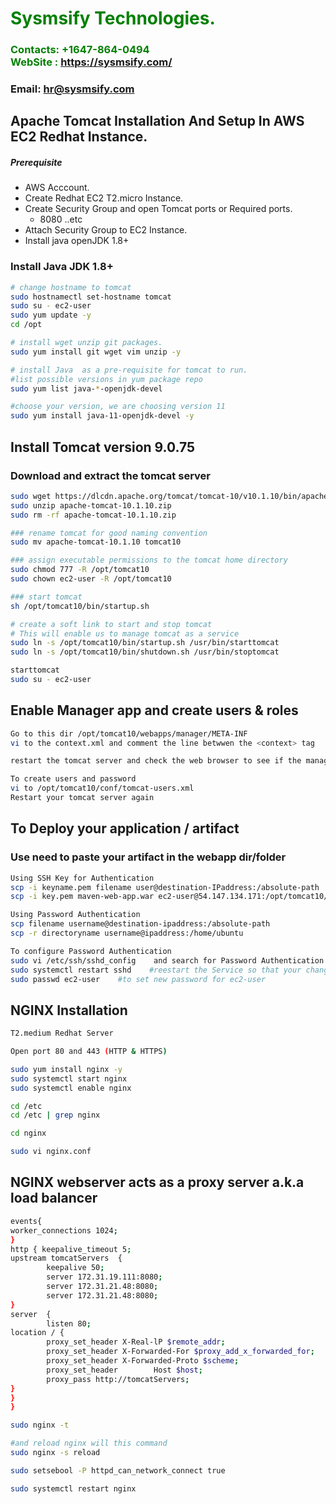 #  **<span style="color:green">Sysmsify Technologies.</span>**
### **<span style="color:green">Contacts: +1647-864-0494<br> WebSite : <https://sysmsify.com/></span>**
### **Email: hr@sysmsify.com**

## Apache Tomcat Installation And Setup In AWS EC2 Redhat Instance.
##### Prerequisite
+ AWS Acccount.
+ Create Redhat EC2 T2.micro Instance.
+ Create Security Group and open Tomcat ports or Required ports.
   + 8080 ..etc
+ Attach Security Group to EC2 Instance.
+ Install java openJDK 1.8+

### Install Java JDK 1.8+ 

``` sh
# change hostname to tomcat
sudo hostnamectl set-hostname tomcat
sudo su - ec2-user
sudo yum update -y
cd /opt 

# install wget unzip git packages.
sudo yum install git wget vim unzip -y

# install Java  as a pre-requisite for tomcat to run.
#list possible versions in yum package repo
sudo yum list java-*-openjdk-devel

#choose your version, we are choosing version 11
sudo yum install java-11-openjdk-devel -y

```
## Install Tomcat version 9.0.75
### Download and extract the tomcat server
``` sh
sudo wget https://dlcdn.apache.org/tomcat/tomcat-10/v10.1.10/bin/apache-tomcat-10.1.10.zip
sudo unzip apache-tomcat-10.1.10.zip
sudo rm -rf apache-tomcat-10.1.10.zip

### rename tomcat for good naming convention
sudo mv apache-tomcat-10.1.10 tomcat10

### assign executable permissions to the tomcat home directory
sudo chmod 777 -R /opt/tomcat10
sudo chown ec2-user -R /opt/tomcat10

### start tomcat
sh /opt/tomcat10/bin/startup.sh

# create a soft link to start and stop tomcat
# This will enable us to manage tomcat as a service
sudo ln -s /opt/tomcat10/bin/startup.sh /usr/bin/starttomcat
sudo ln -s /opt/tomcat10/bin/shutdown.sh /usr/bin/stoptomcat

starttomcat
sudo su - ec2-user
```

## Enable Manager app and create users & roles
``` sh
Go to this dir /opt/tomcat10/webapps/manager/META-INF
vi to the context.xml and comment the line betwwen the <context> tag

restart the tomcat server and check the web browser to see if the manager app is enabled.

To create users and password
vi to /opt/tomcat10/conf/tomcat-users.xml
Restart your tomcat server again

```

## To Deploy your application  / artifact
### Use need to paste your artifact in the webapp dir/folder
``` sh
Using SSH Key for Authentication
scp -i keyname.pem filename user@destination-IPaddress:/absolute-path
scp -i key.pem maven-web-app.war ec2-user@54.147.134.171:/opt/tomcat10/webapps

Using Password Authentication
scp filename username@destination-ipaddress:/absolute-path
scp -r directoryname username@ipaddress:/home/ubuntu

To configure Password Authentication
sudo vi /etc/ssh/sshd_config    and search for Password Authentication and change to `Yes`
sudo systemctl restart sshd    #reestart the Service so that your changes will be active
sudo passwd ec2-user    #to set new password for ec2-user

```
## NGINX Installation
```sh
T2.medium Redhat Server

Open port 80 and 443 (HTTP & HTTPS)

sudo yum install nginx -y
sudo systemctl start nginx
sudo systemctl enable nginx

cd /etc
cd /etc | grep nginx

cd nginx

sudo vi nginx.conf
```
## NGINX webserver acts as a proxy server a.k.a load balancer
```sh
events{
worker_connections 1024;
}
http { keepalive_timeout 5;
upstream tomcatServers  {
        keepalive 50;
        server 172.31.19.111:8080;
        server 172.31.21.48:8080;
        server 172.31.21.48:8080;
}
server  {
        listen 80;
location / {
        proxy_set_header X-Real-lP $remote_addr;
        proxy_set_header X-Forwarded-For $proxy_add_x_forwarded_for;
        proxy_set_header X-Forwarded-Proto $scheme;
        proxy_set_header        Host $host;
        proxy_pass http://tomcatServers;
}       
}
}
```


```sh
sudo nginx -t

#and reload nginx will this command
sudo nginx -s reload

sudo setsebool -P httpd_can_network_connect true

sudo systemctl restart nginx

```
